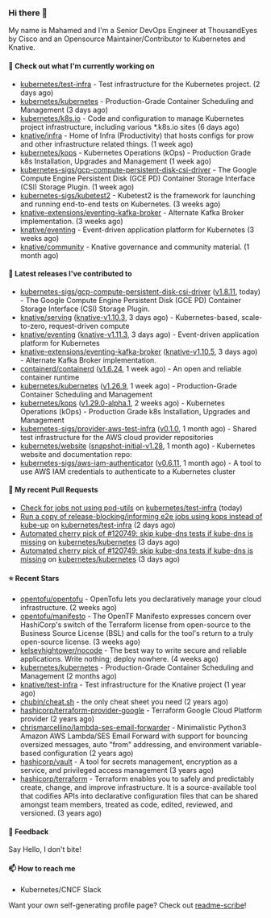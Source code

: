 ### Hi there 👋

My name is Mahamed and I'm a Senior DevOps Engineer at ThousandEyes by Cisco and an Opensource Maintainer/Contributor to Kubernetes and Knative.

#### 👷 Check out what I'm currently working on

- [kubernetes/test-infra](https://github.com/kubernetes/test-infra) - Test infrastructure for the Kubernetes project. (2 days ago)
- [kubernetes/kubernetes](https://github.com/kubernetes/kubernetes) - Production-Grade Container Scheduling and Management (3 days ago)
- [kubernetes/k8s.io](https://github.com/kubernetes/k8s.io) - Code and configuration to manage Kubernetes project infrastructure, including various *.k8s.io sites (6 days ago)
- [knative/infra](https://github.com/knative/infra) - Home of Infra (Productivity) that hosts configs for prow and other infrastructure related things. (1 week ago)
- [kubernetes/kops](https://github.com/kubernetes/kops) - Kubernetes Operations (kOps) - Production Grade k8s Installation, Upgrades and Management (1 week ago)
- [kubernetes-sigs/gcp-compute-persistent-disk-csi-driver](https://github.com/kubernetes-sigs/gcp-compute-persistent-disk-csi-driver) - The Google Compute Engine Persistent Disk (GCE PD) Container Storage Interface (CSI) Storage Plugin. (1 week ago)
- [kubernetes-sigs/kubetest2](https://github.com/kubernetes-sigs/kubetest2) - Kubetest2 is the framework for launching and running end-to-end tests on Kubernetes. (3 weeks ago)
- [knative-extensions/eventing-kafka-broker](https://github.com/knative-extensions/eventing-kafka-broker) - Alternate Kafka Broker implementation. (3 weeks ago)
- [knative/eventing](https://github.com/knative/eventing) - Event-driven application platform for Kubernetes (3 weeks ago)
- [knative/community](https://github.com/knative/community) - Knative governance and community material. (1 month ago)

#### 🔭 Latest releases I've contributed to

- [kubernetes-sigs/gcp-compute-persistent-disk-csi-driver](https://github.com/kubernetes-sigs/gcp-compute-persistent-disk-csi-driver) ([v1.8.11](https://github.com/kubernetes-sigs/gcp-compute-persistent-disk-csi-driver/releases/tag/v1.8.11), today) - The Google Compute Engine Persistent Disk (GCE PD) Container Storage Interface (CSI) Storage Plugin.
- [knative/serving](https://github.com/knative/serving) ([knative-v1.10.3](https://github.com/knative/serving/releases/tag/knative-v1.10.3), 3 days ago) - Kubernetes-based, scale-to-zero, request-driven compute
- [knative/eventing](https://github.com/knative/eventing) ([knative-v1.11.3](https://github.com/knative/eventing/releases/tag/knative-v1.11.3), 3 days ago) - Event-driven application platform for Kubernetes
- [knative-extensions/eventing-kafka-broker](https://github.com/knative-extensions/eventing-kafka-broker) ([knative-v1.10.5](https://github.com/knative-extensions/eventing-kafka-broker/releases/tag/knative-v1.10.5), 3 days ago) - Alternate Kafka Broker implementation.
- [containerd/containerd](https://github.com/containerd/containerd) ([v1.6.24](https://github.com/containerd/containerd/releases/tag/v1.6.24), 1 week ago) - An open and reliable container runtime
- [kubernetes/kubernetes](https://github.com/kubernetes/kubernetes) ([v1.26.9](https://github.com/kubernetes/kubernetes/releases/tag/v1.26.9), 1 week ago) - Production-Grade Container Scheduling and Management
- [kubernetes/kops](https://github.com/kubernetes/kops) ([v1.29.0-alpha.1](https://github.com/kubernetes/kops/releases/tag/v1.29.0-alpha.1), 2 weeks ago) - Kubernetes Operations (kOps) - Production Grade k8s Installation, Upgrades and Management
- [kubernetes-sigs/provider-aws-test-infra](https://github.com/kubernetes-sigs/provider-aws-test-infra) ([v0.1.0](https://github.com/kubernetes-sigs/provider-aws-test-infra/releases/tag/v0.1.0), 1 month ago) - Shared test infrastructure for the AWS cloud provider repositories
- [kubernetes/website](https://github.com/kubernetes/website) ([snapshot-initial-v1.28](https://github.com/kubernetes/website/releases/tag/snapshot-initial-v1.28), 1 month ago) - Kubernetes website and documentation repo: 
- [kubernetes-sigs/aws-iam-authenticator](https://github.com/kubernetes-sigs/aws-iam-authenticator) ([v0.6.11](https://github.com/kubernetes-sigs/aws-iam-authenticator/releases/tag/v0.6.11), 1 month ago) - A tool to use AWS IAM credentials to authenticate to a Kubernetes cluster

#### 🔨 My recent Pull Requests

- [Check for jobs not using pod-utils](https://github.com/kubernetes/test-infra/pull/30807) on [kubernetes/test-infra](https://github.com/kubernetes/test-infra) (today)
- [Run a copy of release-blocking/informing e2e jobs using kops instead of kube-up](https://github.com/kubernetes/test-infra/pull/30774) on [kubernetes/test-infra](https://github.com/kubernetes/test-infra) (2 days ago)
- [Automated cherry pick of #120749: skip kube-dns tests if kube-dns is missing](https://github.com/kubernetes/kubernetes/pull/120760) on [kubernetes/kubernetes](https://github.com/kubernetes/kubernetes) (3 days ago)
- [Automated cherry pick of #120749: skip kube-dns tests if kube-dns is missing](https://github.com/kubernetes/kubernetes/pull/120759) on [kubernetes/kubernetes](https://github.com/kubernetes/kubernetes) (3 days ago)

#### ⭐ Recent Stars

- [opentofu/opentofu](https://github.com/opentofu/opentofu) - OpenTofu lets you declaratively manage your cloud infrastructure. (2 weeks ago)
- [opentofu/manifesto](https://github.com/opentofu/manifesto) - The OpenTF Manifesto expresses concern over HashiCorp&#39;s switch of the Terraform license from open-source to the Business Source License (BSL) and calls for the tool&#39;s return to a truly open-source license. (3 weeks ago)
- [kelseyhightower/nocode](https://github.com/kelseyhightower/nocode) - The best way to write secure and reliable applications. Write nothing; deploy nowhere. (4 weeks ago)
- [kubernetes/kubernetes](https://github.com/kubernetes/kubernetes) - Production-Grade Container Scheduling and Management (2 months ago)
- [knative/test-infra](https://github.com/knative/test-infra) - Test infrastructure for the Knative project (1 year ago)
- [chubin/cheat.sh](https://github.com/chubin/cheat.sh) - the only cheat sheet you need (2 years ago)
- [hashicorp/terraform-provider-google](https://github.com/hashicorp/terraform-provider-google) - Terraform Google Cloud Platform provider (2 years ago)
- [chrismarcellino/lambda-ses-email-forwarder](https://github.com/chrismarcellino/lambda-ses-email-forwarder) - Minimalistic Python3 Amazon AWS Lambda/SES Email Forward with support for bouncing oversized messages, auto &#34;from&#34; addressing, and environment variable-based configuration (2 years ago)
- [hashicorp/vault](https://github.com/hashicorp/vault) - A tool for secrets management, encryption as a service, and privileged access management (3 years ago)
- [hashicorp/terraform](https://github.com/hashicorp/terraform) - Terraform enables you to safely and predictably create, change, and improve infrastructure. It is a source-available tool that codifies APIs into declarative configuration files that can be shared amongst team members, treated as code, edited, reviewed, and versioned. (3 years ago)

#### 💬 Feedback

Say Hello, I don't bite!

#### 📫 How to reach me

- Kubernetes/CNCF Slack

Want your own self-generating profile page? Check out [readme-scribe](https://github.com/muesli/readme-scribe)!


